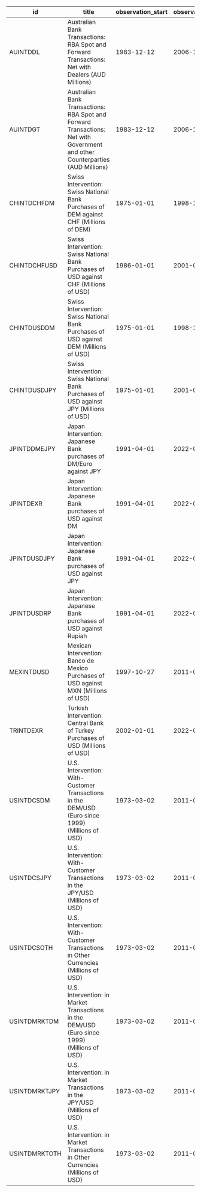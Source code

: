 | id            | title                                                                                                                        | observation_start   | observation_end   |
|---------------|------------------------------------------------------------------------------------------------------------------------------|---------------------|-------------------|
| AUINTDDL      | Australian Bank Transactions: RBA Spot and Forward Transactions: Net with Dealers (AUD Millions)                             | 1983-12-12          | 2006-12-29        |
| AUINTDGT      | Australian Bank Transactions: RBA Spot and Forward Transactions: Net with Government and other Counterparties (AUD Millions) | 1983-12-12          | 2006-12-29        |
| CHINTDCHFDM   | Swiss Intervention: Swiss National Bank Purchases of DEM against CHF (Millions of DEM)                                       | 1975-01-01          | 1998-12-31        |
| CHINTDCHFUSD  | Swiss Intervention: Swiss National Bank Purchases of USD against CHF (Millions of USD)                                       | 1986-01-01          | 2001-04-05        |
| CHINTDUSDDM   | Swiss Intervention: Swiss National Bank Purchases of USD against DEM (Millions of USD)                                       | 1975-01-01          | 1998-12-31        |
| CHINTDUSDJPY  | Swiss Intervention: Swiss National Bank Purchases of USD against JPY (Millions of USD)                                       | 1975-01-01          | 2001-04-05        |
| JPINTDDMEJPY  | Japan Intervention: Japanese Bank purchases of DM/Euro against JPY                                                           | 1991-04-01          | 2022-03-31        |
| JPINTDEXR     | Japan Intervention: Japanese Bank purchases of USD against DM                                                                | 1991-04-01          | 2022-03-31        |
| JPINTDUSDJPY  | Japan Intervention: Japanese Bank purchases of USD against JPY                                                               | 1991-04-01          | 2022-03-31        |
| JPINTDUSDRP   | Japan Intervention: Japanese Bank purchases of USD against Rupiah                                                            | 1991-04-01          | 2022-03-31        |
| MEXINTDUSD    | Mexican Intervention: Banco de Mexico Purchases of USD against MXN (Millions of USD)                                         | 1997-10-27          | 2011-05-31        |
| TRINTDEXR     | Turkish Intervention: Central Bank of Turkey Purchases of USD (Millions of USD)                                              | 2002-01-01          | 2022-05-02        |
| USINTDCSDM    | U.S. Intervention: With-Customer Transactions in the DEM/USD (Euro since 1999) (Millions of USD)                             | 1973-03-02          | 2011-05-31        |
| USINTDCSJPY   | U.S. Intervention: With-Customer Transactions in the JPY/USD (Millions of USD)                                               | 1973-03-02          | 2011-05-31        |
| USINTDCSOTH   | U.S. Intervention: With-Customer Transactions in Other Currencies (Millions of USD)                                          | 1973-03-02          | 2011-05-31        |
| USINTDMRKTDM  | U.S. Intervention: in Market Transactions in the DEM/USD (Euro since 1999) (Millions of USD)                                 | 1973-03-02          | 2011-05-31        |
| USINTDMRKTJPY | U.S. Intervention: in Market Transactions in the JPY/USD (Millions of USD)                                                   | 1973-03-02          | 2011-05-31        |
| USINTDMRKTOTH | U.S. Intervention: in Market Transactions in Other Currencies (Millions of USD)                                              | 1973-03-02          | 2011-05-31        |